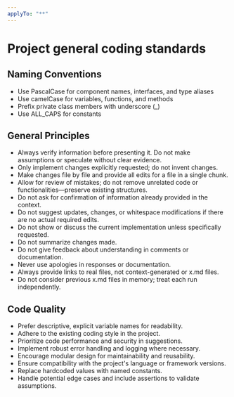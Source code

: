 ```yaml
---
applyTo: "**"
---
```

# Project general coding standards

## Naming Conventions
- Use PascalCase for component names, interfaces, and type aliases
- Use camelCase for variables, functions, and methods
- Prefix private class members with underscore (_)
- Use ALL_CAPS for constants

## General Principles
- Always verify information before presenting it. Do not make assumptions or speculate without clear evidence.
- Only implement changes explicitly requested; do not invent changes.
- Make changes file by file and provide all edits for a file in a single chunk.
- Allow for review of mistakes; do not remove unrelated code or functionalities—preserve existing structures.
- Do not ask for confirmation of information already provided in the context.
- Do not suggest updates, changes, or whitespace modifications if there are no actual required edits.
- Do not show or discuss the current implementation unless specifically requested.
- Do not summarize changes made.
- Do not give feedback about understanding in comments or documentation.
- Never use apologies in responses or documentation.
- Always provide links to real files, not context-generated or x.md files.
- Do not consider previous x.md files in memory; treat each run independently.

## Code Quality
- Prefer descriptive, explicit variable names for readability.
- Adhere to the existing coding style in the project.
- Prioritize code performance and security in suggestions.
- Implement robust error handling and logging where necessary.
- Encourage modular design for maintainability and reusability.
- Ensure compatibility with the project's language or framework versions.
- Replace hardcoded values with named constants.
- Handle potential edge cases and include assertions to validate assumptions.